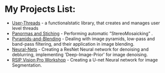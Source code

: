 # My Projects List:

* [User-Threads](https://github.com/dorimet0/User-Threads/tree/master) - a functionalstatic library, that creates and manages user level threads
* [Panormas and Stiching](https://github.com/dorimet0/Panorama-Registration-and-Stitching) - Performing automatic ”StereoMosaicking” .
* [Pyramids-and-Blending](https://github.com/dorimet0/pyramids-and-blending) - Dealing with image pyramids, low-pass and band-pass filtering, and their application in image blending.
* [Neural-Nets](https://github.com/dorimet0/Neural-Nets) - Creating a ResNet Neural network for denoising and deblurring, implementing 'Deep-Image-Prior' for image denoising.
* [RSIP Vision Pro Workshop](https://github.com/dorimet0/Nuclei-Segmentation) - Creating a U-net Neural network for image Segmentation.




